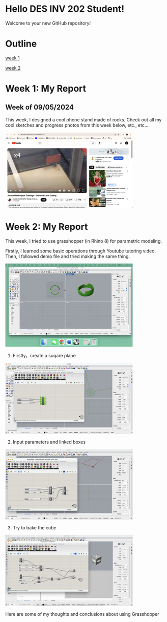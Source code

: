 # Hello DES INV 202 Student!
Welcome to your new GitHub repository! 

# Outline
[week 1](README.md#week-1-example-report-1)

[week 2](README.md#week-2-My-report)


# Week 1: My Report #
## Week of 09/05/2024

This week, I designed a cool phone stand made of rocks. Check out all my cool sketches and progress photos from this week below, etc., etc....

<img width="400" alt="leaser cutting" src="assets/leaser cutting.png">


# Week 2: My Report #

This week, I tried to use grasshopper (in Rhino 8) for parametric modeling. 

Firstly, I learned some basic operations through Youtube tutoring video. Then, I followed demo file and tried making the same thing.

<img width="400" alt="Cool Phone Stand made of rocks" src="assets/begin.png">

1. Firstly，create a suqare plane

<img width="400" alt="step one" src="assets/1-create square plane.png">

2. Input parameters and linked boxes

<img width="400" alt="step two" src="assets/2-input parameter box.png">

3. Try to bake the cube

<img width="400" alt="step two" src="assets/3-bake.png">

Here are some of my thoughts and conclusions about using Grasshopper


